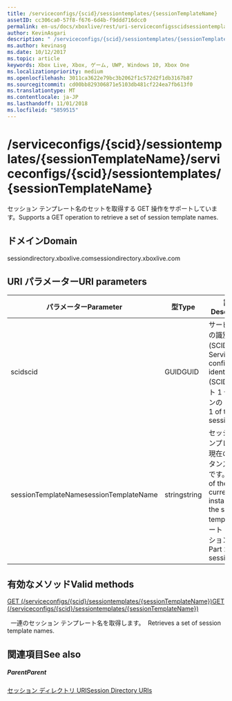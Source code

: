 ```yaml
---
title: /serviceconfigs/{scid}/sessiontemplates/{sessionTemplateName}
assetID: cc306ca0-57f8-f676-6d4b-f9ddd716dcc0
permalink: en-us/docs/xboxlive/rest/uri-serviceconfigsscidsessiontemplatessessiontemplatename.html
author: KevinAsgari
description: " /serviceconfigs/{scid}/sessiontemplates/{sessionTemplateName}"
ms.author: kevinasg
ms.date: 10/12/2017
ms.topic: article
keywords: Xbox Live, Xbox, ゲーム, UWP, Windows 10, Xbox One
ms.localizationpriority: medium
ms.openlocfilehash: 3011ca3622e79bc3b2062f1c572d2f1db3167b87
ms.sourcegitcommit: cd00bb829306871e5103db481cf224ea7fb613f0
ms.translationtype: MT
ms.contentlocale: ja-JP
ms.lasthandoff: 11/01/2018
ms.locfileid: "5859515"
---
```

# <a name="serviceconfigsscidsessiontemplatessessiontemplatename"></a><span data-ttu-id="117af-104">/serviceconfigs/{scid}/sessiontemplates/{sessionTemplateName}</span><span class="sxs-lookup"><span data-stu-id="117af-104">/serviceconfigs/{scid}/sessiontemplates/{sessionTemplateName}</span></span>
<span data-ttu-id="117af-105">セッション テンプレート名のセットを取得する GET 操作をサポートしています。</span><span class="sxs-lookup"><span data-stu-id="117af-105">Supports a GET operation to retrieve a set of session template names.</span></span> 
<a id="ID4EO"></a>

 
## <a name="domain"></a><span data-ttu-id="117af-106">ドメイン</span><span class="sxs-lookup"><span data-stu-id="117af-106">Domain</span></span>
<span data-ttu-id="117af-107">sessiondirectory.xboxlive.com</span><span class="sxs-lookup"><span data-stu-id="117af-107">sessiondirectory.xboxlive.com</span></span>  
<a id="ID4ET"></a>

 
## <a name="uri-parameters"></a><span data-ttu-id="117af-108">URI パラメーター</span><span class="sxs-lookup"><span data-stu-id="117af-108">URI parameters</span></span>
 
| <span data-ttu-id="117af-109">パラメーター</span><span class="sxs-lookup"><span data-stu-id="117af-109">Parameter</span></span>| <span data-ttu-id="117af-110">型</span><span class="sxs-lookup"><span data-stu-id="117af-110">Type</span></span>| <span data-ttu-id="117af-111">説明</span><span class="sxs-lookup"><span data-stu-id="117af-111">Description</span></span>| 
| --- | --- | --- | 
| <span data-ttu-id="117af-112">scid</span><span class="sxs-lookup"><span data-stu-id="117af-112">scid</span></span>| <span data-ttu-id="117af-113">GUID</span><span class="sxs-lookup"><span data-stu-id="117af-113">GUID</span></span>| <span data-ttu-id="117af-114">サービス構成の識別子 (SCID)。</span><span class="sxs-lookup"><span data-stu-id="117af-114">Service configuration identifer (SCID).</span></span> <span data-ttu-id="117af-115">パート 1 セッションの id。</span><span class="sxs-lookup"><span data-stu-id="117af-115">Part 1 of the session ID.</span></span>| 
| <span data-ttu-id="117af-116">sessionTemplateName</span><span class="sxs-lookup"><span data-stu-id="117af-116">sessionTemplateName</span></span>| <span data-ttu-id="117af-117">string</span><span class="sxs-lookup"><span data-stu-id="117af-117">string</span></span>| <span data-ttu-id="117af-118">セッション テンプレートの現在のインスタンスの名前です。</span><span class="sxs-lookup"><span data-stu-id="117af-118">Name of the current instance of the session template.</span></span> <span data-ttu-id="117af-119">パート 2、セッションの id。</span><span class="sxs-lookup"><span data-stu-id="117af-119">Part 2 of the session ID.</span></span> | 
  
<a id="ID4EYB"></a>

 
## <a name="valid-methods"></a><span data-ttu-id="117af-120">有効なメソッド</span><span class="sxs-lookup"><span data-stu-id="117af-120">Valid methods</span></span>

[<span data-ttu-id="117af-121">GET (/serviceconfigs/{scid}/sessiontemplates/{sessionTemplateName})</span><span class="sxs-lookup"><span data-stu-id="117af-121">GET (/serviceconfigs/{scid}/sessiontemplates/{sessionTemplateName})</span></span>](uri-serviceconfigsscidsessiontemplatessessiontemplatenameget.md)

<span data-ttu-id="117af-122">&nbsp;&nbsp;一連のセッション テンプレート名を取得します。</span><span class="sxs-lookup"><span data-stu-id="117af-122">&nbsp;&nbsp;Retrieves a set of session template names.</span></span>
 
<a id="ID4ECC"></a>

 
## <a name="see-also"></a><span data-ttu-id="117af-123">関連項目</span><span class="sxs-lookup"><span data-stu-id="117af-123">See also</span></span>
 
<a id="ID4EEC"></a>

 
##### <a name="parent"></a><span data-ttu-id="117af-124">Parent</span><span class="sxs-lookup"><span data-stu-id="117af-124">Parent</span></span> 

[<span data-ttu-id="117af-125">セッション ディレクトリ URI</span><span class="sxs-lookup"><span data-stu-id="117af-125">Session Directory URIs</span></span>](atoc-reference-sessiondirectory.md)

   